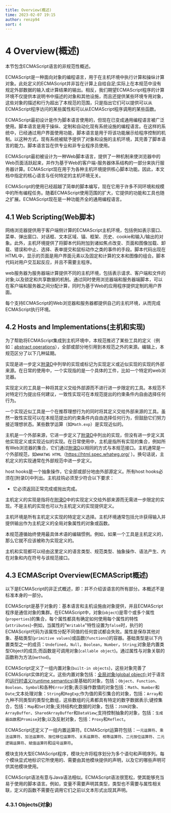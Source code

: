 ```yaml
---
title: Overview(概述)
time: 2023-02-07 19:15
author: renzp94
sort: 4
---
```


# 4 Overview(概述)

本节包含ECMAScript语言的非规范性概述。

ECMAScript是一种面向对象的编程语言，用于在主机环境中执行计算和操纵计算对象。此处定义的ECMAScript并非旨在计算上自给自足;实际上在本规范中没有规定外部数据的输入或计算结果的输出。相反，我们期望ECMAScript程序的计算环境不仅提供本说明书中描述的对象和其他设施，而且还提供某些环境专用对象，这些对象的描述和行为超出了本规范的范围，只是指出它们可以提供可以从ECMAScript程序访问的某些属性和可以从ECMAScript程序调用的某些函数。

ECMAScript最初设计是作为脚本语言使用的，但现在已变成通用编程语言被广泛使用。脚本语言是用于操纵、定制和自动化现有系统设施的编程语言。在这样的系统中，已经通过用户界面使用功能，脚本语言是用于将该功能展示给程序控制的机制。以这种方式，现有系统被赋予提供了对象和设施的主机环境，其完善了脚本语言的能力。脚本语言旨在供专业和非专业程序员使用。

ECMAScript最初被设计为一种Web脚本语言，提供了一种机制来使浏览器中的Web页面活跃起来，并作为基于Web的客户端-服务器体系结构的一部分来执行服务器计算。ECMAScript现在用于为各种主机环境提供核心脚本功能。因此，本文档中指定的核心语言与任何特定的主机环境无关。

ECMAScript的使用已经超越了简单的脚本编写，现在它用于许多不同环境和规模中的所有编程任务。随着ECMAScript使用范围的扩大，它提供的功能和工具也随之扩展。ECMAScript现在是一种功能齐全的通用编程语言。
<br />

## 4.1 Web Scripting(Web脚本)

网络浏览器提供用于客户端侧计算的ECMAScript主机环境，包括例如表示窗口、菜单、弹出窗口、对话框、文本区域、锚、框架、历史、cookie和输入/输出的对象。此外，主机环境提供了将脚本代码附加到诸如焦点改变、页面和图像加载、卸载、错误和中止、选择、表单提交和鼠标动作之类的事件的手段。脚本代码出现在HTML中，显示的页面是用户界面元素以及固定和计算的文本和图像的组合。脚本代码对用户交互起反应，并且不需要主程序。

web服务器为服务器端计算提供不同的主机环境，包括表示请求、客户端和文件的对象;以及锁定和共享数据的机制。通过同时使用浏览器端和服务器端脚本，可以在客户端和服务器之间分配计算，同时为基于Web的应用程序提供定制的用户界面。

每个支持ECMAScript的Web浏览器和服务器都提供自己的主机环境，从而完成ECMAScript执行环境。
<br />

## 4.2 Hosts and Implementations(主机和实现)

为了帮助将ECMAScript集成到主机环境中，本规范推迟了某些工具的定义（例如：[abstract operations]()），全部或部分地引用到本规范之外的来源。编辑上，本规范区分了以下几种延期。

实现是进一步定义[附录D]()中列举的实现或标记为实现定义或近似实现的实现的外部来源。在日常的使用中，一个实现指的是一个具体的工件，比如一个特定的web浏览器。

实现定义的工具是一种将其定义交给外部源而不进行进一步限定的工具。本规范不对特定行为提出任何建议，一致性实现可在本规范提出的约束条件内自由选择任何行为。

一个实现近似工具是一个在推荐理想行为的同时将其定义交给外部来源的工具。虽然一致性实现可以在本规范提出的约束条件内自由选择任何行为，但鼓励它们努力接近理想状态。某些数学运算（如`Math.exp`）是实现近似的。

主机是一个外部来源，它进一步定义了[附录D]()中列出的实现，但没有进一步定义其他实现定义或实现近似的实现。在日常使用中，主机是指所有实现的集合，例如所有Web浏览器的集合，它们通过[附录D]()以相同的方式与本规范接口。主机通常是一个外部规范，如`WHATWG HTML`（https://html.spec.whatwg.org/ ）。换句话说，主机定义的实现通常在外部规范中进一步定义。

host hooks是一个抽象操作，它全部或部分地由外部源定义。所有host hooks必须在[附录D]中列出。主机挂钩必须至少符合以下要求：
- 它必须返回正常完成或抛出完成。

主机定义的实现是指将在[附录D]()中的实现定义交给外部来源而无需进一步限定的实现。不是主机的实现也可以为主机定义的实现提供定义。

主机环境是所有主机定义实现的特定定义选择。主机环境通常包括允许获得输入并提供输出作为主机定义的全局对象属性的对象或函数。

本规范遵循始终使用最具体术语的编辑惯例。例如，如果一个工具是主机定义的，那么它就不应该被称为实现定义的。

主机和实现都可以经由这里定义的语言类型、规范类型、抽象操作、语法产生、内在对象和内在符号与该规范接口。
<br />

## 4.3 ECMAScript Overview(ECMAScript概述)

以下是ECMAScript的非正式概述，即：并不介绍该语言的所有部分。本概述不是标准本身的一部分。

ECMAScript是基于对象的：基本语言和主机设施由对象提供，并且ECMAScript程序是通信对象的集群。在ECMAScript中，对象(`object`)是零个或多个属性(`properties`)的集合，每个属性都具有确定如何使用每个属性的特性(`attributes`)-例如，当属性的"`Writable`"特性设置为`false`时，执行的ECMAScript代码为该属性分配不同值的任何尝试都会失败。属性是保存其他对象、基础类型(`primitive values`)或函数(`functions`)的容器。基础类型是以下内置类型之一的成员：`Undefined`，`Null`，`Boolean`，`Number`，`String`;对象是内置类型Object的成员;而函数是可调用对象(`callable object`)。通过属性与对象关联的函数称为方法(`method`)。

ECMAScript定义了一组内置对象(`built-in objects`)，这些对象完善了ECMAScript实体的定义。这些内置对象包括：[全局对象(global object)]();对于语言的[运行时语义(runtime semantics)]()是基础的对象，包括：`Object`、`Function`、`Boolean`、`Symbol`和各种`Error`对象;表示操作数值的对象包括：`Math`、`Number`和`Date`;文本处理对象：`String`和`RegExp`;作为值的索引集合的对象，包括：`Array`和九种不同类型的类型化数组，这些数组的元素都具有特定的数字数据表示;键控集合，包括：`Map`和`Set`对象;支持结构化数据的对象，包括：`JSON`对象、`ArrayBuffer`、`SharedArrayBuffer`和`DataView`;支持控制抽象的对象，包括：`生成器函数`和`Promise`对象;以及反射对象，包括：`Proxy`和`Reflect`。

ECMAScript还定义了一组内置运算符。ECMAScript运算符包括：`一元运算符`、`乘法运算符`、`加法运算符`、`按位移位运算符`、`关系运算符`、`相等运算符`、`二元按位运算符`、`二元逻辑运算符`、`赋值运算符`和`逗号运算符`。

模块支持大型ECMAScript程序，模块允许将程序划分为多个语句和声明序列。每个模块显式地标识它所使用的、需要由其他模块提供的声明，以及它的哪些声明可供其他模块使用。

ECMAScript语法有意与Java语法相似。ECMAScript语法很宽松，使其能够充当易于使用的脚本语言。例如，变量不需要声明其类型，类型也不需要与属性相关联，定义的函数不需要在调用它们之前以文本形式出现其声明。
<br />

### 4.3.1 Objects(对象)
